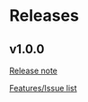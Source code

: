 # Releases

## v1.0.0

[Release note](https://github.com/fairway-digital/shaft/wiki/v1.0.0)

[Features/Issue list](https://github.com/fairway-digital/shaft/issues?q=is%3Aissue+milestone%3Av1.0.0+is%3Aclosed)
